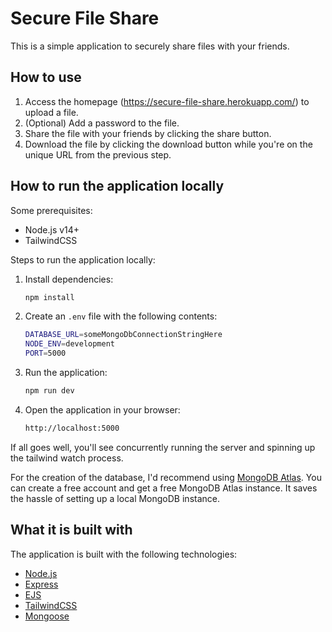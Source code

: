 # Secure File Share

This is a simple application to securely share files with your friends.

## How to use

1. Access the homepage (https://secure-file-share.herokuapp.com/) to upload a file.
2. (Optional) Add a password to the file.
3. Share the file with your friends by clicking the share button.
4. Download the file by clicking the download button while you're on the unique URL from the previous step.

## How to run the application locally

Some prerequisites:

-   Node.js v14+
-   TailwindCSS

Steps to run the application locally:

1. Install dependencies:
    ```bash
    npm install
    ```
2. Create an `.env` file with the following contents:

    ```bash
    DATABASE_URL=someMongoDbConnectionStringHere
    NODE_ENV=development
    PORT=5000
    ```

3. Run the application:
    ```bash
    npm run dev
    ```
4. Open the application in your browser:
    ```bash
    http://localhost:5000
    ```

If all goes well, you'll see concurrently running the server and spinning up the tailwind watch process.

For the creation of the database, I'd recommend using [MongoDB Atlas](https://www.mongodb.com/cloud/atlas). You can create a free account and get a free MongoDB Atlas instance. It saves the hassle of setting up a local MongoDB instance.

## What it is built with

The application is built with the following technologies:

-   [Node.js](https://nodejs.org/)
-   [Express](https://expressjs.com/)
-   [EJS](https://ejs.co/)
-   [TailwindCSS](https://tailwindcss.com/)
-   [Mongoose](https://mongoosejs.com/)
